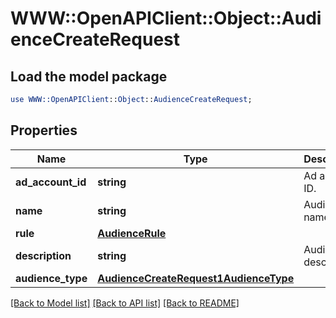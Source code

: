 # WWW::OpenAPIClient::Object::AudienceCreateRequest

## Load the model package
```perl
use WWW::OpenAPIClient::Object::AudienceCreateRequest;
```

## Properties
Name | Type | Description | Notes
------------ | ------------- | ------------- | -------------
**ad_account_id** | **string** | Ad account ID. | [optional] 
**name** | **string** | Audience name. | 
**rule** | [**AudienceRule**](AudienceRule.md) |  | 
**description** | **string** | Audience description. | [optional] 
**audience_type** | [**AudienceCreateRequest1AudienceType**](AudienceCreateRequest1AudienceType.md) |  | 

[[Back to Model list]](../README.md#documentation-for-models) [[Back to API list]](../README.md#documentation-for-api-endpoints) [[Back to README]](../README.md)


